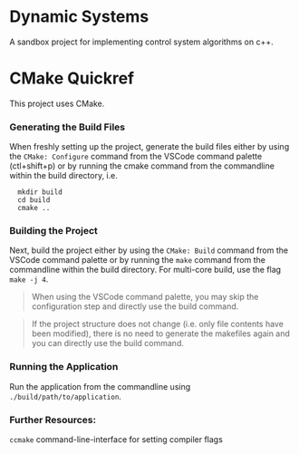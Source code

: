 # Dynamic Systems

A sandbox project for implementing control system algorithms on c++.

# CMake Quickref

This project uses CMake. 

### Generating the Build Files

When freshly setting up the project, generate the build files either by using the `CMake: Configure` command from the VSCode command palette (ctl+shift+p) or by running the cmake command from the commandline within the build directory, i.e.
```
  mkdir build
  cd build
  cmake ..
```

### Building the Project

Next, build the project either by using the `CMake: Build` command from the VSCode command palette or by running the `make` command from the commandline within the build directory. For multi-core build, use the flag `make -j 4`.

> When using the VSCode command palette, you may skip the configuration step and directly use the build command. 

> If the project structure does not change (i.e. only file contents have been modified), there is no need to generate the makefiles again and you can directly use the build command.

### Running the Application

Run the application from the commandline using `./build/path/to/application`.

### Further Resources:

`ccmake` command-line-interface for setting compiler flags